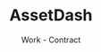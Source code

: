 ---
description: work
title: AssetDash
subtitle: Work - Contract
link: https://assetdash.com/
development: [Styled-Components, Typescipt, React, HTML, Javascript, CSS]
type: work
---